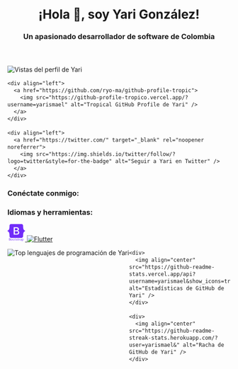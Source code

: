  <header>
    <h1 align="center">¡Hola 👋, soy Yari González!</h1>
    <h3 align="center">Un apasionado desarrollador de software de Colombia</h3>
  </header>

  <section>
    <div align="left">
      <img src="https://komarev.com/ghpvc/?username=yarismael&label=Vistas%20del%20perfil&color=0e75b6&style=flat" alt="Vistas del perfil de Yari" />
    </div>

    <div align="left">
      <a href="https://github.com/ryo-ma/github-profile-tropic">
        <img src="https://github-profile-tropico.vercel.app/?username=yarismael" alt="Tropical GitHub Profile de Yari" />
      </a>
    </div>

    <div align="left">
      <a href="https://twitter.com/" target="_blank" rel="noopener noreferrer">
        <img src="https://img.shields.io/twitter/follow/?logo=twitter&style=for-the-badge" alt="Seguir a Yari en Twitter" />
      </a>
    </div>
  </section>

  <section>
    <h3>Conéctate conmigo:</h3>
    <div align="left">
      <!-- Agrega aquí tus enlaces de contacto -->
    </div>
  </section>

  <section>
    <h3>Idiomas y herramientas:</h3>
    <div align="left">
      <a href="https://getbootstrap.com" target="_blank" rel="noopener noreferrer">
        <img src="https://raw.githubusercontent.com/devicons/devicon/master/icons/bootstrap/bootstrap-plain-wordmark.svg" alt="Bootstrap" width="40" height="40"/>
      </a>
      <a href="https://flutter.dev" target ="_blank" rel="noopener noreferrer">
        <img src="https://www.vectorlogo.zone/logos/flutterio/flutterio-icon.svg" alt="Flutter" width="40" height="40" />
      </a>
      <!-- Agrega el resto de tus iconos de idiomas y herramientas aquí -->
    </div>
  </section>

  <section>
    <div>
      <img align="left" src="https://github-readme-stats.vercel.app/api/top-langs?username=yarismael&show_icons=true&locale=en&layout=compact" alt="Top lenguajes de programación de Yari" />
    </div>

    <div>
      <img align="center" src="https://github-readme-stats.vercel.app/api?username=yarismael&show_icons=true&locale=en" alt="Estadísticas de GitHub de Yari" />
    </div>

    <div>
      <img align="center" src="https://github-readme-streak-stats.herokuapp.com/?user=yarismael&" alt="Racha de GitHub de Yari" />
    </div>
  </section>
